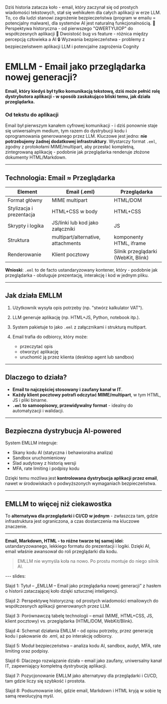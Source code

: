 Dziś historia zatacza koło - email, który zaczynał się od prostych wiadomości tekstowych, stał się wehikułem dla całych aplikacji w erze LLM. 
To, co dla ludzi stanowi zagrożenie bezpieczeństwa (program w emailu = potencjalny malware), dla systemów AI jest naturalną funkcjonalnością.
📧 Perspektywa historyczna - od pierwszego "QWERTYUIOP" do współczesnych aplikacji
🤖 Dwoistość bug vs feature - różnica między percepcją człowieka a AI
🔒 Wyzwania bezpieczeństwa - problemy z bezpieczeństwem aplikacji LLM i potencjalne zagrożenia Cognity

# EMLLM - Email jako przeglądarka nowej generacji?

**Email, który kiedyś był tylko komunikacją tekstową, dziś może pełnić rolę dystrybutora aplikacji - w sposób zaskakująco bliski temu, jak działa przeglądarka.**

### Od tekstu do aplikacji

Email był pierwszym kanałem cyfrowej komunikacji - i dziś ponownie staje się uniwersalnym medium, tym razem do dystrybucji kodu i oprogramowania generowanego przez LLM. Kluczowe jest jedno: **nie potrzebujemy żadnej dodatkowej infrastruktury**. Wystarczy format `.eml`, zgodny z protokołami MIME/multipart, aby przesłać kompletną, zintegrowaną aplikację - podobnie jak przeglądarka renderuje złożone dokumenty HTML/Markdown.

---

## Technologia: Email ≈ Przeglądarka

| Element                  | Email (.eml)                       | Przeglądarka                        |
| ------------------------ | ---------------------------------- | ----------------------------------- |
| Format główny            | MIME multipart                     | HTML/DOM                            |
| Stylizacja i prezentacja | HTML+CSS w body                    | HTML+CSS                            |
| Skrypty i logika         | JS/linki lub kod jako załączniki   | JS                                  |
| Struktura                | multipart/alternative, attachments | komponenty HTML, iframe             |
| Renderowanie             | Klient pocztowy                    | Silnik przeglądarki (WebKit, Blink) |

**Wnioski**: `.eml` to de facto ustandaryzowany kontener, który - podobnie jak przeglądarka - obsługuje prezentację, interakcję i kod w jednym pliku.

---

## Jak działa EMLLM

1. Użytkownik wysyła opis potrzeby (np. "stwórz kalkulator VAT").
2. LLM generuje aplikację (np. HTML+JS, Python, notebook itp.).
3. System pakietuje to jako `.eml` z załącznikami i strukturą multipart.
4. Email trafia do odbiorcy, który może:

   * przeczytać opis
   * otworzyć aplikację
   * uruchomić ją przez klienta (desktop agent lub sandbox)

---

## Dlaczego to działa?

* **Email to najczęściej stosowany i zaufany kanał w IT**.
* **Każdy klient pocztowy potrafi odczytać MIME/multipart**, w tym HTML, JS i pliki binarne.
* **`.eml` to samoopisowy, przewidywalny format** - idealny do automatyzacji i walidacji.

---

## Bezpieczna dystrybucja AI-powered

System EMLLM integruje:

* Skany kodu AI (statyczna i behawioralna analiza)
* Sandbox uruchomieniowy
* Ślad audytowy z historią wersji
* MFA, rate limiting i podpisy kodu

Dzięki temu możliwa jest **kontrolowana dystrybucja aplikacji przez email**, nawet w środowiskach o podwyższonych wymaganiach bezpieczeństwa.

---

## EMLLM to więcej niż ciekawostka

To **alternatywa dla przeglądarki i CI/CD w jednym** - zwłaszcza tam, gdzie infrastruktura jest ograniczona, a czas dostarczenia ma kluczowe znaczenie.

---

**Email, Markdown, HTML - to różne twarze tej samej idei**: ustandaryzowanego, lekkiego formatu do prezentacji i logiki. Dzięki AI, email właśnie awansował do roli przeglądarki dla kodu.

> EMLLM nie wymyśla koła na nowo. Po prostu montuje do niego silnik AI.

--- slides:

Slajd 1: Tytuł – „EMLLM – Email jako przeglądarka nowej generacji” z hasłem o historii zataczającej koło dzięki sztucznej inteligencji.

Slajd 2: Perspektywę historyczną: od prostych wiadomości emailowych do współczesnych aplikacji generowanych przez LLM.

Slajd 3: Porównawczą tabelę technologii – email (MIME, HTML+CSS, JS, klient pocztowy) vs. przeglądarka (HTML/DOM, WebKit/Blink).

Slajd 4: Schemat działania EMLLM – od opisu potrzeby, przez generację kodu i pakowanie do .eml, aż po interakcję odbiorcy.

Slajd 5: Moduł bezpieczeństwa – analiza kodu AI, sandbox, audyt, MFA, rate limiting oraz podpisy.

Slajd 6: Dlaczego rozwiązanie działa – email jako zaufany, uniwersalny kanał IT, zapewniający kompletną dystrybucję aplikacji.

Slajd 7: Pozycjonowanie EMLLM jako alternatywy dla przeglądarki i CI/CD, tam gdzie liczy się szybkość i prostota.

Slajd 8: Podsumowanie idei, gdzie email, Markdown i HTML kryją w sobie tę samą rewolucyjną myśl.
